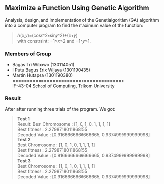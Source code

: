 ## Maximize a Function Using Genetic Algorithm
Analysis, design, and implementation of the Genetialgorithm (GA) algorithm into a computer program to find the maximum value of the function:
>ℎ(𝑥,𝑦)=(cos𝑥^2∗sin𝑦^2)+(𝑥+𝑦)  
>with constraint: −1≤𝑥≤2 and −1≤𝑦≤1. 
### Members of Group
* Bagas Tri Wibowo (130114051)
* I Putu Bagus Erix Wijaya (1301190435)
* Martin Hutapea (1301190380)  
=======================================  
IF-43-04
School of Computing, Telkom University  
### Result
After after running three trials of the program. We got:
>**Test 1**  
>Result: 
>Best Chromosome         : [1, 0, 1, 0, 1, 1, 1, 1]  
>Best fitness            : 2.2798718011868155  
>Decoded Value           : [0.9166666666666665, 0.9374999999999998]  
>**Test 2**  
>Best Chromosome         : [1, 0, 1, 0, 1, 1, 1, 1]  
>Best fitness            : 2.2798718011868155  
>Decoded Value           : [0.9166666666666665, 0.9374999999999998]  
>**Test 3**  
>Best Chromosome         : [1, 0, 1, 0, 1, 1, 1, 1]  
>Best fitness            : 2.2798718011868155  
>Decoded Value           : [0.9166666666666665, 0.9374999999999998]  
